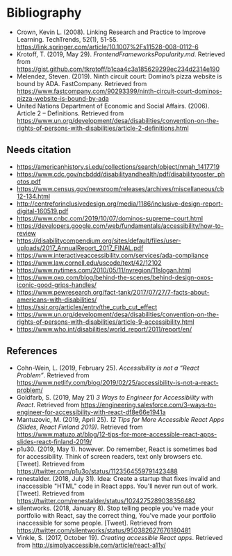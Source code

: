 # Bibliography

-   Crown, Kevin L. (2008). Linking Research and Practice to Improve Learning. TechTrends, 52(1), 51-55. https://link.springer.com/article/10.1007%2Fs11528-008-0112-6
-   Krotoff, T. (2019, May 29). _FrontendFrameworksPopularity.md_. Retrieved from https://gist.github.com/tkrotoff/b1caa4c3a185629299ec234d2314e190
-   Melendez, Steven. (2019). Ninth circuit court: Domino’s pizza website is bound by ADA. FastCompany. Retrieved from https://www.fastcompany.com/90293399/ninth-circuit-court-dominos-pizza-website-is-bound-by-ada
-   United Nations Department of Economic and Social Affairs. (2006). Article 2 – Definitions. Retrieved from https://www.un.org/development/desa/disabilities/convention-on-the-rights-of-persons-with-disabilities/article-2-definitions.html

## Needs citation
-   https://americanhistory.si.edu/collections/search/object/nmah_1417719
-   https://www.cdc.gov/ncbddd/disabilityandhealth/pdf/disabilityposter_photos.pdf
-   https://www.census.gov/newsroom/releases/archives/miscellaneous/cb12-134.html
-   http://centreforinclusivedesign.org/media/1186/inclusive-design-report-digital-160519.pdf
-   https://www.cnbc.com/2019/10/07/dominos-supreme-court.html
-   https://developers.google.com/web/fundamentals/accessibility/how-to-review
-   https://disabilitycompendium.org/sites/default/files/user-uploads/2017_AnnualReport_2017_FINAL.pdf
-   https://www.interactiveaccessibility.com/services/ada-compliance
-   https://www.law.cornell.edu/uscode/text/42/12102
-   https://www.nytimes.com/2010/05/11/nyregion/11slogan.html
-   https://www.oxo.com/blog/behind-the-scenes/behind-design-oxos-iconic-good-grips-handles/
-   https://www.pewresearch.org/fact-tank/2017/07/27/7-facts-about-americans-with-disabilities/
-   https://ssir.org/articles/entry/the_curb_cut_effect
-   https://www.un.org/development/desa/disabilities/convention-on-the-rights-of-persons-with-disabilities/article-9-accessibility.html
-   https://www.who.int/disabilities/world_report/2011/report/en/

## References

-   Cohn-Wein, L. (2019, February 25). _Accessibility is not a “React Problem”_. Retrieved from https://www.netlify.com/blog/2019/02/25/accessibility-is-not-a-react-problem/
-   Goldfarb, S. (2019, May 21) _3 Ways to Engineer for Accessibility with React_. Retrieved from https://engineering.salesforce.com/3-ways-to-engineer-for-accessibility-with-react-df8e66e1941a
-   Mantuzovic, M. (2019, April 25). _12 Tips for More Accessible React Apps (Slides, React Finland 2019)_. Retrieved from https://www.matuzo.at/blog/12-tips-for-more-accessible-react-apps-slides-react-finland-2019/
-   p1u30. (2019, May 1). however. Do remember, React is sometimes bad for accessibility. Think of screen readers, text only browsers etc. [Tweet]. Retrieved from https://twitter.com/p1u3o/status/1123564559791423488
-   renestalder. (2018, July 31). Idea: Create a startup that fixes invalid and inaccessible "HTML" code in React apps. You'll never run out of work. [Tweet]. Retrieved from https://twitter.com/renestalder/status/1024275289038356482
-   silentworks. (2018, January 8). Stop telling people you've made your portfolio with React, say the correct thing, You've made your portfolio inaccessible for some people. [Tweet]. Retrieved from https://twitter.com/silentworks/status/950382627676180481
-   Vinkle, S. (2017, October 19). _Creating accessible React apps_. Retrieved from http://simplyaccessible.com/article/react-a11y/
